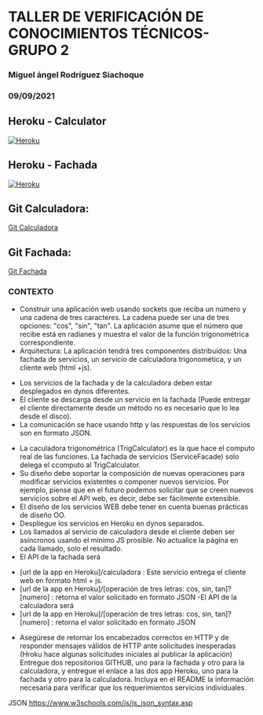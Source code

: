 # TALLER DE VERIFICACIÓN DE CONOCIMIENTOS TÉCNICOS-GRUPO 2
### Miguel ángel Rodríguez Siachoque
### 09/09/2021

## Heroku - Calculator
[![Heroku](https://www.herokucdn.com/deploy/button.png)](https://apicalculator1.herokuapp.com)

## Heroku - Fachada
[![Heroku](https://www.herokucdn.com/deploy/button.png)](https://apicalculatorfachada.herokuapp.com)

## Git Calculadora:
[Git Calculadora](https://github.com/MiguelRS-98/ApiCalculatorparcial1)

## Git Fachada:
[Git Fachada](https://github.com/MiguelRS-98/ApiCalculatorFachadaParcial1)

### CONTEXTO
- Construir una  aplicación web usando sockets que reciba un número y una cadena de tres caracteres. La cadena puede ser una de tres opciones: "cos", "sin", "tan". La aplicación asume que el número que recibe está en radianes y muestra el valor de la función trigonométrica correspondiente.
- Arquitectura:
La aplicación tendrá tres componentes distribuidos: Una fachada de servicios, un servicio de calculadora trigonomética, y un cliente web (html +js).
 * Los servicios de la fachada y de la calculadora deben estar desplegados en dynos diferentes.
 * El cliente se descarga desde un servicio en la fachada (Puede entregar el cliente directamente desde un método no es necesario que lo lea desde el disco).
 * La comunicación se hace usando http y las respuestas de los servicios son en formato JSON.
- La caculadora trigonométrica (TrigCalculator) es la que hace el computo real de las funciones. La fachada de servicios (ServiceFacade) solo delega el ccomputo al TrigCalculator.
- Su diseño debe soportar la composición de nuevas operaciones para modificar servicios existentes o componer nuevos servicios. Por ejemplo, piense que en el futuro podemos solicitar que se creen nuevos servicios sobre  el API web, es decir,  debe ser fácilmente extensible.
- El diseño de los servicios WEB debe tener en cuenta buenas prácticas de diseño OO.
- Despliegue los servicios en Heroku en dynos separados.
- Los llamados al servicio de calculadora desde el cliente deben ser asíncronos usando el mínimo JS prosible. No actualice la página en cada llamado, solo el resultado.
- El API de la fachada será
 * [url de la app en Heroku]/calculadora : Este servicio entrega el cliente web en formato html + js.
 * [url de la app en Heroku]/[operación de tres letras: cos, sin, tan]?[numero] : retorna el valor solicitado en formato JSON
-El API de la calculadora será
 * [url de la app en Heroku]/[operación de tres letras: cos, sin, tan]?[numero] : retorna el valor solicitado en formato JSON
- Asegúrese de retornar los encabezados correctos en HTTP y de responder mensajes válidos de HTTP ante solicitudes inesperadas (Hroku hace algunas solicitudes iniciales al publicar la aplicación)
Entregue dos repositorios GITHUB, uno para la fachada y otro para la calculadora, y entregue el enlace a las dos app Heroku, uno para la fachada y otro para la calculadora. Incluya en el README la información necesaria  para verificar que los requerimientos servicios individuales.

JSON
https://www.w3schools.com/js/js_json_syntax.asp